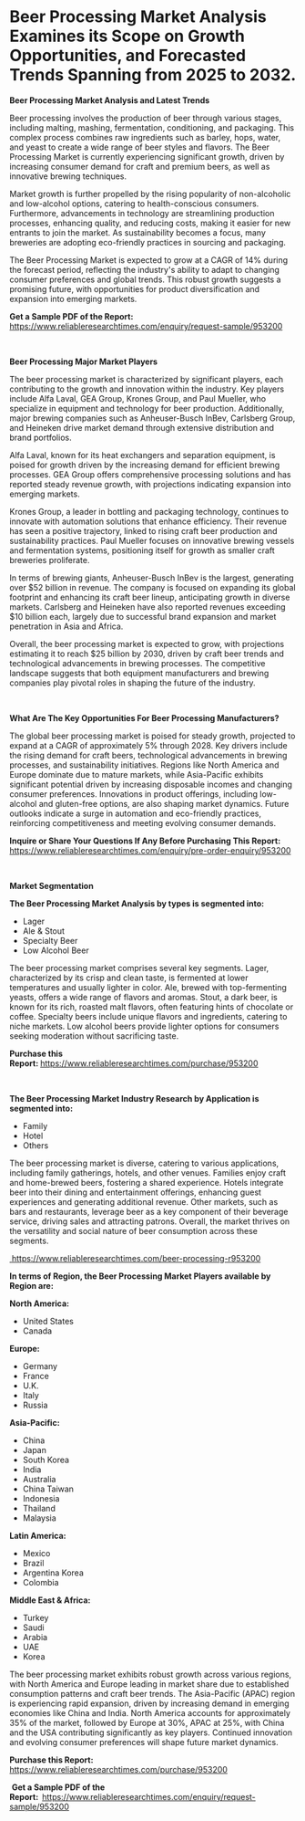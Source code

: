 <p><h1>Beer Processing Market Analysis Examines its Scope on Growth Opportunities, and Forecasted Trends Spanning from 2025 to 2032.</h1></p><p><strong>Beer Processing Market Analysis and Latest Trends</strong></p>
<p><p>Beer processing involves the production of beer through various stages, including malting, mashing, fermentation, conditioning, and packaging. This complex process combines raw ingredients such as barley, hops, water, and yeast to create a wide range of beer styles and flavors. The Beer Processing Market is currently experiencing significant growth, driven by increasing consumer demand for craft and premium beers, as well as innovative brewing techniques.</p><p>Market growth is further propelled by the rising popularity of non-alcoholic and low-alcohol options, catering to health-conscious consumers. Furthermore, advancements in technology are streamlining production processes, enhancing quality, and reducing costs, making it easier for new entrants to join the market. As sustainability becomes a focus, many breweries are adopting eco-friendly practices in sourcing and packaging.</p><p>The Beer Processing Market is expected to grow at a CAGR of 14% during the forecast period, reflecting the industry's ability to adapt to changing consumer preferences and global trends. This robust growth suggests a promising future, with opportunities for product diversification and expansion into emerging markets.</p></p>
<p><strong>Get a Sample PDF of the Report:&nbsp;</strong> <a href="https://www.reliableresearchtimes.com/enquiry/request-sample/953200?utm_campaign=3650&utm_medium=2&utm_source=Github&utm_content=ia&utm_term=17042025&utm_id=beer-processing">https://www.reliableresearchtimes.com/enquiry/request-sample/953200</a></p>
<p>&nbsp;</p>
<p><strong>Beer Processing Major Market Players</strong></p>
<p><p>The beer processing market is characterized by significant players, each contributing to the growth and innovation within the industry. Key players include Alfa Laval, GEA Group, Krones Group, and Paul Mueller, who specialize in equipment and technology for beer production. Additionally, major brewing companies such as Anheuser-Busch InBev, Carlsberg Group, and Heineken drive market demand through extensive distribution and brand portfolios.</p><p>Alfa Laval, known for its heat exchangers and separation equipment, is poised for growth driven by the increasing demand for efficient brewing processes. GEA Group offers comprehensive processing solutions and has reported steady revenue growth, with projections indicating expansion into emerging markets.</p><p>Krones Group, a leader in bottling and packaging technology, continues to innovate with automation solutions that enhance efficiency. Their revenue has seen a positive trajectory, linked to rising craft beer production and sustainability practices. Paul Mueller focuses on innovative brewing vessels and fermentation systems, positioning itself for growth as smaller craft breweries proliferate.</p><p>In terms of brewing giants, Anheuser-Busch InBev is the largest, generating over $52 billion in revenue. The company is focused on expanding its global footprint and enhancing its craft beer lineup, anticipating growth in diverse markets. Carlsberg and Heineken have also reported revenues exceeding $10 billion each, largely due to successful brand expansion and market penetration in Asia and Africa.</p><p>Overall, the beer processing market is expected to grow, with projections estimating it to reach $25 billion by 2030, driven by craft beer trends and technological advancements in brewing processes. The competitive landscape suggests that both equipment manufacturers and brewing companies play pivotal roles in shaping the future of the industry.</p></p>
<p>&nbsp;</p>
<p><strong>What Are The Key Opportunities For Beer Processing Manufacturers?</strong></p>
<p><p>The global beer processing market is poised for steady growth, projected to expand at a CAGR of approximately 5% through 2028. Key drivers include the rising demand for craft beers, technological advancements in brewing processes, and sustainability initiatives. Regions like North America and Europe dominate due to mature markets, while Asia-Pacific exhibits significant potential driven by increasing disposable incomes and changing consumer preferences. Innovations in product offerings, including low-alcohol and gluten-free options, are also shaping market dynamics. Future outlooks indicate a surge in automation and eco-friendly practices, reinforcing competitiveness and meeting evolving consumer demands.</p></p>
<p><strong>Inquire or Share Your Questions If Any Before Purchasing This Report:</strong> <a href="https://www.reliableresearchtimes.com/enquiry/pre-order-enquiry/953200?utm_campaign=3650&utm_medium=2&utm_source=Github&utm_content=ia&utm_term=17042025&utm_id=beer-processing">https://www.reliableresearchtimes.com/enquiry/pre-order-enquiry/953200</a></p>
<p>&nbsp;</p>
<p><strong>Market Segmentation</strong></p>
<p><strong>The Beer Processing Market Analysis by types is segmented into:</strong></p>
<p><ul><li>Lager</li><li>Ale & Stout</li><li>Specialty Beer</li><li>Low Alcohol Beer</li></ul></p>
<p><p>The beer processing market comprises several key segments. Lager, characterized by its crisp and clean taste, is fermented at lower temperatures and usually lighter in color. Ale, brewed with top-fermenting yeasts, offers a wide range of flavors and aromas. Stout, a dark beer, is known for its rich, roasted malt flavors, often featuring hints of chocolate or coffee. Specialty beers include unique flavors and ingredients, catering to niche markets. Low alcohol beers provide lighter options for consumers seeking moderation without sacrificing taste.</p></p>
<p><strong>Purchase this Report:&nbsp;</strong><a href="https://www.reliableresearchtimes.com/purchase/953200?utm_campaign=3650&utm_medium=2&utm_source=Github&utm_content=ia&utm_term=17042025&utm_id=beer-processing">https://www.reliableresearchtimes.com/purchase/953200</a></p>
<p>&nbsp;</p>
<p><strong>The Beer Processing Market Industry Research by Application is segmented into:</strong></p>
<p><ul><li>Family</li><li>Hotel</li><li>Others</li></ul></p>
<p><p>The beer processing market is diverse, catering to various applications, including family gatherings, hotels, and other venues. Families enjoy craft and home-brewed beers, fostering a shared experience. Hotels integrate beer into their dining and entertainment offerings, enhancing guest experiences and generating additional revenue. Other markets, such as bars and restaurants, leverage beer as a key component of their beverage service, driving sales and attracting patrons. Overall, the market thrives on the versatility and social nature of beer consumption across these segments.</p></p>
<p><a href="https://www.reliableresearchtimes.com/beer-processing-r953200?utm_campaign=3650&utm_medium=2&utm_source=Github&utm_content=ia&utm_term=17042025&utm_id=beer-processing">&nbsp;https://www.reliableresearchtimes.com/beer-processing-r953200</a></p>
<p><strong>In terms of Region, the Beer Processing Market Players available by Region are:</strong></p>
<p>
    <p> <strong> North America: </strong>
        <ul>
            <li>United States</li>
            <li>Canada</li>
        </ul>
        </p> 
    <p> <strong> Europe: </strong>
        <ul>
            <li>Germany</li>
            <li>France</li>
            <li>U.K.</li>
            <li>Italy</li>
            <li>Russia</li>
        </ul>
        </p> 
    <p> <strong> Asia-Pacific: </strong>
        <ul>
            <li>China</li>
            <li>Japan</li>
            <li>South Korea</li>
            <li>India</li>
            <li>Australia</li>
            <li>China Taiwan</li>
            <li>Indonesia</li>
            <li>Thailand</li>
            <li>Malaysia</li>
        </ul>
        </p> 
    <p> <strong> Latin America: </strong>
        <ul>
            <li>Mexico</li>
            <li>Brazil</li>
            <li>Argentina Korea</li>
            <li>Colombia</li>
        </ul>
        </p> 
    <p> <strong> Middle East & Africa: </strong>
        <ul>
            <li>Turkey</li>
            <li>Saudi</li>
            <li>Arabia</li>
            <li>UAE</li>
            <li>Korea</li>
        </ul>
    </p>
    </p>
<p><p>The beer processing market exhibits robust growth across various regions, with North America and Europe leading in market share due to established consumption patterns and craft beer trends. The Asia-Pacific (APAC) region is experiencing rapid expansion, driven by increasing demand in emerging economies like China and India. North America accounts for approximately 35% of the market, followed by Europe at 30%, APAC at 25%, with China and the USA contributing significantly as key players. Continued innovation and evolving consumer preferences will shape future market dynamics.</p></p>
<p><strong>Purchase this Report: </strong><a href="https://www.reliableresearchtimes.com/purchase/953200?utm_campaign=3650&utm_medium=2&utm_source=Github&utm_content=ia&utm_term=17042025&utm_id=beer-processing">https://www.reliableresearchtimes.com/purchase/953200</a></p>
<p>&nbsp;<strong>Get a Sample PDF of the Report:&nbsp;&nbsp;</strong><a href="https://www.reliableresearchtimes.com/enquiry/request-sample/953200?utm_campaign=3650&utm_medium=2&utm_source=Github&utm_content=ia&utm_term=17042025&utm_id=beer-processing">https://www.reliableresearchtimes.com/enquiry/request-sample/953200</a></p>
<p><strong></strong></p>
<p><p></p><p></p><p></p></p>